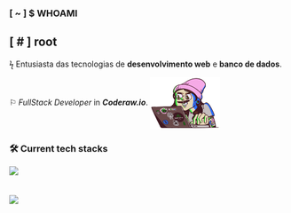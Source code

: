 ### [ ~ ] $ WHOAMI 
## [ # ] root

ϟ Entusiasta das tecnologias de **desenvolvimento web** e **banco de dados**. 

⚐ _FullStack_ _Developer_ in _**Coderaw.io**_.
 <img src="/programer.gif" alt="programer-image" align="center" width="25%" /> 
<br>

### :hammer_and_wrench: Current tech stacks
<p align="start">
  <a href="https://skillicons.dev">
    <img src="https://skillicons.dev/icons?i=typescript,angular,react,nextjs,nodejs,cs,dotnet,kafka,mongodb,postgres,redis,azure,docker" />
  </a>
</p>

<br>
<div>
 <img height="200px" align="center" src="https://github-readme-stats.vercel.app/api?username=black-adm&show_icons=true&theme=midnight-purple&include_all_commits=true&count_private=true" />
</div>
